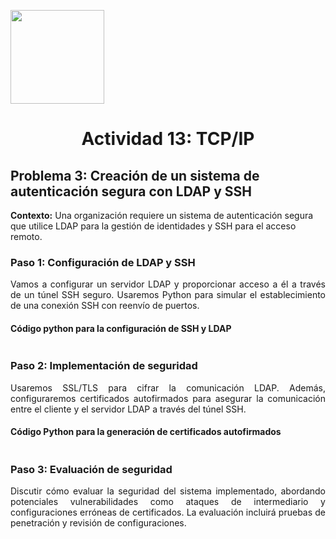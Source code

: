 <p align="left">
  <img src="https://semanadelcannabis.cayetano.edu.pe/assets/img/logo-upch.png" width="150">
  <h1 align="center">Actividad 13: TCP/IP</h1>
</p>

## Problema 3: Creación de un sistema de autenticación segura con LDAP y SSH
<p align="justify">
  
**Contexto:** Una organización requiere un sistema de autenticación segura que utilice LDAP para la gestión de identidades y SSH para el acceso remoto.
</p>

### Paso 1: Configuración de LDAP y SSH
<p align="justify">
Vamos a configurar un servidor LDAP y proporcionar acceso a él a través de un túnel SSH seguro. Usaremos Python para simular el establecimiento de una conexión SSH con reenvío de puertos.
</p>

#### Código python para la configuración de SSH y LDAP
```
```
### Paso 2: Implementación de seguridad
<p align="justify">
Usaremos SSL/TLS para cifrar la comunicación LDAP. Además, configuraremos certificados autofirmados para asegurar la comunicación entre el cliente y el servidor LDAP a través del túnel SSH.
</p>

#### Código Python para la generación de certificados autofirmados
```
```
### Paso 3: Evaluación de seguridad
<p align="justify">
Discutir cómo evaluar la seguridad del sistema implementado, abordando potenciales vulnerabilidades como ataques de intermediario y configuraciones erróneas de certificados. La evaluación incluirá pruebas de penetración y revisión de configuraciones.
</p>

